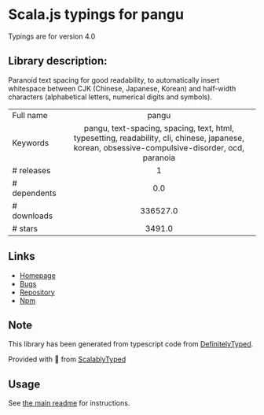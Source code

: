 
# Scala.js typings for pangu

Typings are for version 4.0

## Library description:
Paranoid text spacing for good readability, to automatically insert whitespace between CJK (Chinese, Japanese, Korean) and half-width characters (alphabetical letters, numerical digits and symbols).

|                    |                 |
| ------------------ | :-------------: |
| Full name          | pangu |
| Keywords           | pangu, text-spacing, spacing, text, html, typesetting, readability, cli, chinese, japanese, korean, obsessive-compulsive-disorder, ocd, paranoia |
| # releases         | 1 |
| # dependents       | 0.0 |
| # downloads        | 336527.0 |
| # stars            | 3491.0 |

## Links
- [Homepage](https://github.com/vinta/pangu.js)
- [Bugs](https://github.com/vinta/pangu.js/issues)
- [Repository](https://github.com/vinta/pangu.js)
- [Npm](https://www.npmjs.com/package/pangu)
    


## Note
This library has been generated from typescript code from [DefinitelyTyped](https://definitelytyped.org).

Provided with :purple_heart: from [ScalablyTyped](https://github.com/oyvindberg/ScalablyTyped)

## Usage
See [the main readme](../../readme.md) for instructions.


